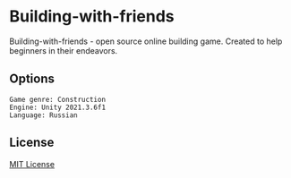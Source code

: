 # Building-with-friends

Building-with-friends - open source online building game. Created to help beginners in their endeavors.

## Options
    Game genre: Construction
    Engine: Unity 2021.3.6f1 
    Language: Russian
    
## License
   [MIT License](https://choosealicense.com/licenses/mit/) 
